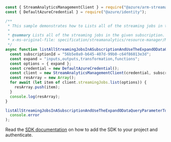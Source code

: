 ```javascript
const { StreamAnalyticsManagementClient } = require("@azure/arm-streamanalytics");
const { DefaultAzureCredential } = require("@azure/identity");

/**
 * This sample demonstrates how to Lists all of the streaming jobs in the given subscription.
 *
 * @summary Lists all of the streaming jobs in the given subscription.
 * x-ms-original-file: specification/streamanalytics/resource-manager/Microsoft.StreamAnalytics/stable/2020-03-01/examples/StreamingJob_List_BySubscription_Expand.json
 */
async function listAllStreamingJobsInASubscriptionAndUseTheExpandODataQueryParameterToExpandInputsOutputsTransformationAndFunctions() {
  const subscriptionId = "56b5e0a9-b645-407d-99b0-c64f86013e3d";
  const expand = "inputs,outputs,transformation,functions";
  const options = { expand };
  const credential = new DefaultAzureCredential();
  const client = new StreamAnalyticsManagementClient(credential, subscriptionId);
  const resArray = new Array();
  for await (let item of client.streamingJobs.list(options)) {
    resArray.push(item);
  }
  console.log(resArray);
}

listAllStreamingJobsInASubscriptionAndUseTheExpandODataQueryParameterToExpandInputsOutputsTransformationAndFunctions().catch(
  console.error
);
```

Read the [SDK documentation](https://github.com/Azure/azure-sdk-for-js/blob/%40azure%2Farm-streamanalytics_4.0.1/sdk/streamanalytics/arm-streamanalytics/README.md) on how to add the SDK to your project and authenticate.
